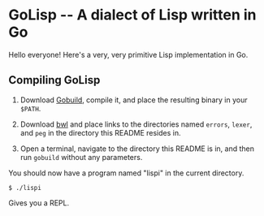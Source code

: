 GoLisp -- A dialect of Lisp written in Go
=========================================

Hello everyone! Here's a very, very primitive Lisp implementation in Go.

Compiling GoLisp
----------------

1. Download [Gobuild](http://code.google.com/p/gobuild/), compile it, and place the resulting
binary in your `$PATH`.

2. Download [bwl](http://github.com/bobappleyard/bwl) and place links to the directories named
`errors`, `lexer`, and `peg` in the directory this README resides in.

3. Open a terminal, navigate to the directory this README is in, and then run `gobuild` without
any parameters.


You should now have a program named "lispi" in the current directory.

    $ ./lispi

Gives you a REPL.

